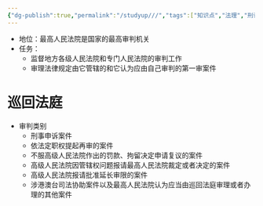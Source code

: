 ```yaml
---
{"dg-publish":true,"permalink":"/studyup///","tags":["知识点","法理","刑诉"]}
---
```


- 地位：最高人民法院是国家的最高审判机关
- 任务：
	- 监督地方各级人民法院和专门人民法院的审判工作
	- 审理法律规定由它管辖的和它认为应由自己审判的第一审案件
# 巡回法庭
- 审判类别
	- 刑事申诉案件
	- 依法定职权提起再审的案件
	- 不服高级人民法院作出的罚款、拘留决定申请复议的案件
	- 高级人民法院因管辖权问题报请最高人民法院裁定或者决定的案件
	- 高级人民法院报请批准延长审限的案件
	- 涉港澳台司法协助案件以及最高人民法院认为应当由巡回法庭审理或者办理的其他案件